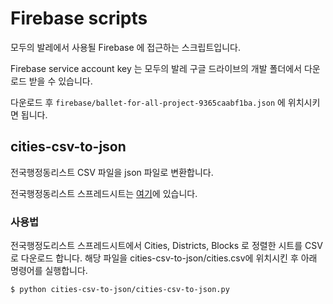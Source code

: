 # Firebase scripts

모두의 발레에서 사용될 Firebase 에 접근하는 스크립트입니다.

Firebase service account key 는 모두의 발레 구글 드라이브의 개발 폴더에서 다운로드 받을 수 있습니다.

다운로드 후 `firebase/ballet-for-all-project-9365caabf1ba.json` 에 위치시키면 됩니다.

## cities-csv-to-json

전국행정동리스트 CSV 파일을 json 파일로 변환합니다.

전국행정동리스트 스프레드시트는 [여기](https://docs.google.com/spreadsheets/d/18miy3THIfF8-Rzdu23CtcsOxZXsZXAoG/edit?usp=sharing&ouid=106558524234893023284&rtpof=true&sd=true)에 있습니다.

### 사용법

전국행정도리스트 스프레드시트에서 Cities, Districts, Blocks 로 정렬한 시트를 CSV로 다운로드 합니다.
해당 파일을 cities-csv-to-json/cities.csv에 위치시킨 후 아래 명령어를 실행합니다.

```bash
$ python cities-csv-to-json/cities-csv-to-json.py
```
